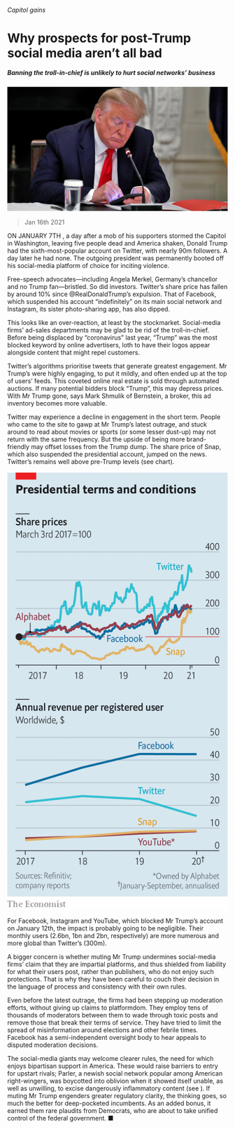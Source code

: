 ###### Capitol gains

# Why prospects for post-Trump social media aren’t all bad 

##### Banning the troll-in-chief is unlikely to hurt social networks’ business 

![image](images/20210116_wbp503.jpg) 

> Jan 16th 2021 


ON JANUARY 7TH , a day after a mob of his supporters stormed the Capitol in Washington, leaving five people dead and America shaken, Donald Trump had the sixth-most-popular account on Twitter, with nearly 90m followers. A day later he had none. The outgoing president was permanently booted off his social-media platform of choice for inciting violence.


Free-speech advocates—including Angela Merkel, Germany’s chancellor and no Trump fan—bristled. So did investors. Twitter’s share price has fallen by around 10% since @RealDonaldTrump’s expulsion. That of Facebook, which suspended his account “indefinitely” on its main social network and Instagram, its sister photo-sharing app, has also dipped.



This looks like an over-reaction, at least by the stockmarket. Social-media firms’ ad-sales departments may be glad to be rid of the troll-in-chief. Before being displaced by “coronavirus” last year, “Trump” was the most blocked keyword by online advertisers, loth to have their logos appear alongside content that might repel customers.


Twitter’s algorithms prioritise tweets that generate greatest engagement. Mr Trump’s were highly engaging, to put it mildly, and often ended up at the top of users’ feeds. This coveted online real estate is sold through automated auctions. If many potential bidders block “Trump”, this may depress prices. With Mr Trump gone, says Mark Shmulik of Bernstein, a broker, this ad inventory becomes more valuable.


Twitter may experience a decline in engagement in the short term. People who came to the site to gawp at Mr Trump’s latest outrage, and stuck around to read about movies or sports (or some lesser dust-up) may not return with the same frequency. But the upside of being more brand-friendly may offset losses from the Trump dump. The share price of Snap, which also suspended the presidential account, jumped on the news. Twitter’s remains well above pre-Trump levels (see chart).

![image](images/20210116_wbc433.png) 



For Facebook, Instagram and YouTube, which blocked Mr Trump’s account on January 12th, the impact is probably going to be negligible. Their monthly users (2.6bn, 1bn and 2bn, respectively) are more numerous and more global than Twitter’s (300m).


A bigger concern is whether muting Mr Trump undermines social-media firms’ claim that they are impartial platforms, and thus shielded from liability for what their users post, rather than publishers, who do not enjoy such protections. That is why they have been careful to couch their decision in the language of process and consistency with their own rules.


Even before the latest outrage, the firms had been stepping up moderation efforts, without giving up claims to platformdom. They employ tens of thousands of moderators between them to wade through toxic posts and remove those that break their terms of service. They have tried to limit the spread of misinformation around elections and other febrile times. Facebook has a semi-independent oversight body to hear appeals to disputed moderation decisions.


The social-media giants may welcome clearer rules, the need for which enjoys bipartisan support in America. These would raise barriers to entry for upstart rivals; Parler, a newish social network popular among American right-wingers, was boycotted into oblivion when it showed itself unable, as well as unwilling, to excise dangerously inflammatory content (see ). If muting Mr Trump engenders greater regulatory clarity, the thinking goes, so much the better for deep-pocketed incumbents. As an added bonus, it earned them rare plaudits from Democrats, who are about to take unified control of the federal government. ■


